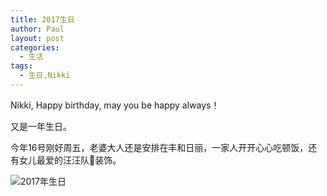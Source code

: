 ```yaml
---
title: 2017生日
author: Paul
layout: post
categories:
  - 生活
tags:
  - 生日,Nikki
---
```


Nikki, Happy birthday, may you be happy always！

又是一年生日。

今年16号刚好周五，老婆大人还是安排在丰和日丽，一家人开开心心吃顿饭，还有女儿最爱的汪汪队🎈装饰。

![2017年生日](http://img.chztv.com/2017-0406/3rd-Birthday.jpg)
